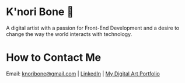 # K'nori Bone 🦴

A digital artist with a passion for Front-End Development and a desire to change the way the world interacts with technology. 

# How to Contact Me

Email: knoribone@gmail.com | [LinkedIn] | [My Digital Art Portfolio]



  [LinkedIn]: <https://www.linkedin.com/in/knoribone/>
  [My Digital Art Portfolio]: <https://bonethugtheplug.com/>





<!--
**BoneCode/BoneCode** is a ✨ _special_ ✨ repository because its `README.md` (this file) appears on your GitHub profile.

Here are some ideas to get you started:

- 🔭 I’m currently working on ...
- 🌱 I’m currently learning ...
- 👯 I’m looking to collaborate on ...
- 🤔 I’m looking for help with ...
- 💬 Ask me about ...
- 📫 How to reach me: ...
- 😄 Pronouns: He/Him
- ⚡ Fun fact: I played College Football for 4 years. 
-->
